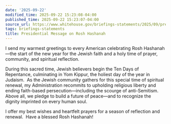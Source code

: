 ```yaml
---
date: '2025-09-22'
modified_time: 2025-09-22 15:23:08-04:00
published_time: 2025-09-22 15:23:07-04:00
source_url: https://www.whitehouse.gov/briefings-statements/2025/09/presidential-message-on-rosh-hashanah/
tags: briefings-statements
title: Presidential Message on Rosh Hashanah
---
```

 
I send my warmest greetings to every American celebrating Rosh
Hashanah—the start of the new year for the Jewish faith and a holy time
of prayer, community, and spiritual reflection.

During this sacred time, Jewish believers begin the Ten Days of
Repentance, culminating in Yom Kippur, the holiest day of the year in
Judaism.  As the Jewish community gathers for this special time of
spiritual renewal, my Administration recommits to upholding religious
liberty and ending faith-based persecution—including the scourge of
anti-Semitism.  Above all, we pledge to build a future of peace—and to
recognize the dignity imprinted on every human soul.

I offer my best wishes and heartfelt prayers for a season of reflection
and renewal.  Have a blessed Rosh Hashanah!
